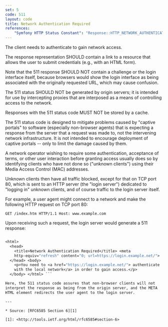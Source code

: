 ```yaml
---
set: 5
code: 511
layout: code
title: Network Authentication Required
references:
    "Symfony HTTP Status Constant": "Response::HTTP_NETWORK_AUTHENTICATION_REQUIRED"
---
```


The client needs to authenticate to gain network access.

The response representation SHOULD contain a link to a resource that
allows the user to submit credentials (e.g., with an HTML form).

Note that the 511 response SHOULD NOT contain a challenge or the login
interface itself, because browsers would show the login interface as
being associated with the originally requested URL, which may cause
confusion.

The 511 status SHOULD NOT be generated by origin servers; it is intended
for use by intercepting proxies that are interposed as a means of
controlling access to the network.

Responses with the 511 status code MUST NOT be stored by a cache.

The 511 status code is designed to mitigate problems caused by "captive
portals" to software (especially non-browser agents) that is expecting a
response from the server that a request was made to, not the intervening
network infrastructure. It is not intended to encourage deployment of
captive portals -- only to limit the damage caused by them.

A network operator wishing to require some authentication, acceptance of
terms, or other user interaction before granting access usually does so
by identifying clients who have not done so ("unknown clients") using
their Media Access Control (MAC) addresses.

Unknown clients then have all traffic blocked, except for that on TCP
port 80, which is sent to an HTTP server (the "login server") dedicated
to "logging in" unknown clients, and of course traffic to the login
server itself.

For example, a user agent might connect to a network and make the
following HTTP request on TCP port 80:

``` GET /index.htm HTTP/1.1 Host: www.example.com ```

Upon receiving such a request, the login server would generate a 511
response:

``` HTTP/1.1 511 Network Authentication Required Content-Type: text/html

<html>
  <head>
    <title>Network Authentication Required</title> <meta
    http-equiv="refresh" content="0; url=https://login.example.net/">
  </head> <body>
    <p>You need to <a href="https://login.example.net/"> authenticate
    with the local network</a> in order to gain access.</p>
  </body> </html> ```

Here, the 511 status code assures that non-browser clients will not
interpret the response as being from the origin server, and the META
HTML element redirects the user agent to the login server.

---

* Source: [RFC6585 Section 6][1]

[1]: <http://tools.ietf.org/html/rfc6585#section-6>
